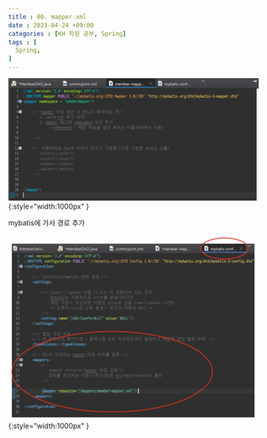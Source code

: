 ```yaml
---
title : 00. mapper.xml
date : 2023-04-24 +09:00
categories : [KH 학원 공부, Spring]
tags : [
  Spring,
]
---
```

<!-- ![](/assets/img/Spring/aaaa.png){:style="border:1px solid #eaeaea; border-radius: 7px; padding: 0px;" } -->
<!-- ![](/assets/img/Spring/03-1.png){:style="width:1000px" } -->

![](/assets/img/Spring/03-1.png){:style="width:1000px" }

mybatis에 가서 경로 추가

![](/assets/img/Spring/03-2.png){:style="width:1000px" }
